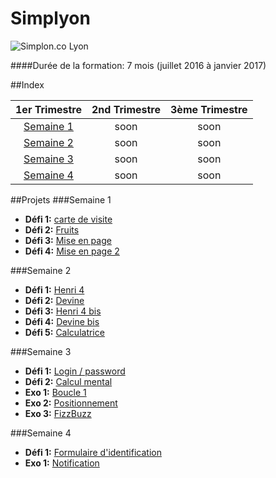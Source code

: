 # Simplyon
![Simplon.co Lyon](http://lyon.simplon.co/wp-content/uploads/2015/08/142326-Simplon-logo-simplon.lyon-polygone-300x229.jpg)

####Durée de la formation:
7 mois (juillet 2016 à janvier 2017)

##Index

| 1er Trimestre       | 2nd Trimestre           | 3ème Trimestre  |
| :-------------: |:-------------:| :-----:|
| [Semaine 1](#semaine-1)      | soon | soon |
| [Semaine 2](#semaine-2)     | soon      |   soon |
| [Semaine 3](#semaine-3) |  soon      |    soon |
| [Semaine 4](#semaine-4)      | soon | soon |


##Projets
###Semaine 1 <a id="semaine-1"></a>
* **Défi 1:** [carte de visite](https://github.com/myrNG/Simplyon/tree/master/_carte-visite)
* **Défi 2:** [Fruits](https://github.com/myrNG/Simplyon/tree/master/_fruits)
* **Défi 3:** [Mise en page](https://github.com/myrNG/Simplyon/tree/master/_defi3)
* **Défi 4:** [Mise en page 2](https://github.com/myrNG/Simplyon/tree/master/_defi4)

###Semaine 2 <a id="semaine-2"></a>
* **Défi 1:** [Henri 4](https://github.com/simplyon2/exemples/blob/master/4-intro-js/chevalblanc-suite.html)
* **Défi 2:** [Devine](https://github.com/myrNG/Simplyon/blob/master/Semaine2/js/devine.html)
* **Défi 3:** [Henri 4 bis](https://github.com/myrNG/Simplyon/blob/master/Semaine2/js/henri4bis.html)
* **Défi 4:** [Devine bis](https://github.com/myrNG/Simplyon/blob/master/Semaine2/js/random.html)
* **Défi 5:** [Calculatrice](https://github.com/myrNG/Simplyon/blob/master/Semaine2/js/calculatrice.html)



###Semaine 3 <a id="semaine-3"></a>
* **Défi 1:** [Login / password](https://github.com/myrNG/Simplyon/blob/master/Semaine3/login.html)
* **Défi 2:** [Calcul mental]()
* **Exo 1:** [Boucle 1](https://github.com/myrNG/Simplyon/blob/master/Semaine3/boucles1.html)
* **Exo 2:** [Positionnement](https://github.com/myrNG/Simplyon/blob/master/Semaine3/position.html)
* **Exo 3:** [FizzBuzz](https://github.com/myrNG/Simplyon/blob/master/Semaine3/fizzBuzz.html)

###Semaine 4 <a id="semaine-4"></a>
* **Défi 1:** [Formulaire d'identification](https://github.com/myrNG/Simplyon/tree/master/Semaine4/formulaire)
* **Exo 1:** [Notification](https://github.com/myrNG/Simplyon/blob/master/Semaine4/notification.html)
